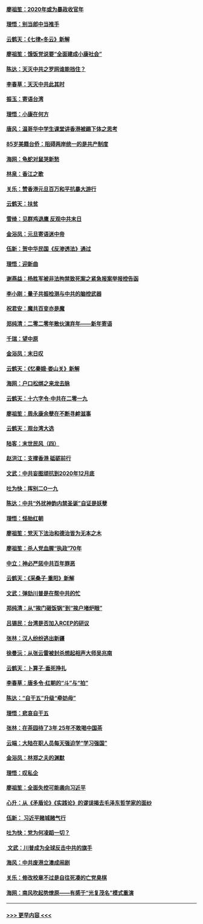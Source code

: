 #### [廖祖笙：2020年或为暴政收官年](../pages/nsc993/n11768216.md?t=01050822) 
#### [理悟：别当郎中当推手](../pages/nsc993/n11768243.md?t=01050822) 
#### [云鹤天：《七律▪冬云》新解](../pages/nsc993/n11768204.md?t=01050822) 
#### [廖祖笙：饿饭党说要“全面建成小康社会”](../pages/nsc993/n11767482.md?t=01050822) 
#### [陈达：天灭中共之罗网谁能挡住？](../pages/nsc993/n11767465.md?t=01050822) 
#### [李春草：天灭中共此其时](../pages/nsc993/n11767452.md?t=01050822) 
#### [振玉：寄语台湾](../pages/nsc993/n11767432.md?t=01050822) 
#### [理悟：小康在何方](../pages/nsc993/n11767394.md?t=01050822) 
#### [唐风：温哥华中学生课堂讲香港被踢下体之思考](../pages/nsc993/n11766848.md?t=01050822) 
#### [85岁美籍台侨：阻碍两岸统一的是共产制度](../pages/nsc993/n11765043.md?t=01050822) 
#### [海网：龟蛇对鼠哭新愁](../pages/nsc993/n11764895.md?t=01050822) 
#### [林泉：香江之歌](../pages/nsc993/n11764415.md?t=01050822) 
#### [关乐：赞香港元旦百万和平抗暴大游行](../pages/nsc993/n11764382.md?t=01050822) 
#### [云鹤天：扶贫](../pages/nsc993/n11764245.md?t=01050822) 
#### [雪绮：见群鸡退鹰  反观中共末日](../pages/nsc993/n11762112.md?t=01050822) 
#### [金浴凤：元旦寄语迷中帝](../pages/nsc993/n11761788.md?t=01050822) 
#### [伍新：贺中华民国《反渗透法》通过](../pages/nsc993/n11761994.md?t=01050822) 
#### [理悟：迎新曲](../pages/nsc993/n11761152.md?t=01050822) 
#### [谢燕益：杨胜军被非法拘禁致死案之紧急报案举报控告函](../pages/nsc993/n11756134.md?t=01050822) 
#### [李小刚：量子共振检测与中共的脑控武器](../pages/nsc993/n11754518.md?t=01050822) 
#### [祝君安：魔共百变亦是魔](../pages/nsc993/n11754469.md?t=01050822) 
#### [郑纯清：二零二零年散伙演弃年——新年寄语](../pages/nsc993/n11754195.md?t=01050822) 
#### [千瑞：望中原](../pages/nsc993/n11754159.md?t=01050822) 
#### [金浴凤：末日叹](../pages/nsc993/n11752359.md?t=01050822) 
#### [云鹤天：《忆秦娥‧娄山关》新解](../pages/nsc993/n11752348.md?t=01050822) 
#### [海网：户口松绑之来龙去脉](../pages/nsc993/n11752328.md?t=01050822) 
#### [云鹤天：十六字令‧中共在二零一九](../pages/nsc993/n11752305.md?t=01050822) 
#### [廖祖笙：周永康余孽在不断寻衅滋事](../pages/nsc993/n11751013.md?t=01050822) 
#### [云鹤天：观台湾大选](../pages/nsc993/n11751007.md?t=01050822) 
#### [陆客：末世民风（四）](../pages/nsc993/n11749203.md?t=01050822) 
#### [赵洪江：支撑香港 砥砺前行](../pages/nsc993/n11748482.md?t=01050822) 
#### [文武：中共妄图顽抗到2020年12月底](../pages/nsc993/n11748446.md?t=01050822) 
#### [吐为快：挥别二O一九](../pages/nsc993/n11748411.md?t=01050822) 
#### [陈达：中共“外扰神韵内禁圣诞”自证是妖孽](../pages/nsc993/n11748226.md?t=01050822) 
#### [理悟：怪胎红朝](../pages/nsc993/n11748206.md?t=01050822) 
#### [廖祖笙：党天下法治和德治皆为无本之木](../pages/nsc993/n11748135.md?t=01050822) 
#### [廖祖笙：杀人党血腥“执政”70年](../pages/nsc993/n11745144.md?t=01050822) 
#### [中立：神必严惩中共百年罪恶](../pages/nsc993/n11744970.md?t=01050822) 
#### [云鹤天：《采桑子‧重阳》新解](../pages/nsc993/n11744948.md?t=01050822) 
#### [文武：弹劾川普是在帮中共的忙](../pages/nsc993/n11744758.md?t=01050822) 
#### [郑纯清：从“挨门砸饭锅”到“挨户堵炉眼”](../pages/nsc993/n11744745.md?t=01050822) 
#### [吕锡民：台湾是否加入RCEP的研议](../pages/nsc993/n11744701.md?t=01050822) 
#### [张林：汉人纷纷逃出新疆](../pages/nsc993/n11743530.md?t=01050822) 
#### [徐曼沅：从张云雷被封杀想起相声大师吴兆南](../pages/nsc993/n11741816.md?t=01050822) 
#### [云鹤天：卜算子‧垂死挣扎](../pages/nsc993/n11739956.md?t=01050822) 
#### [李春草：唐多令‧红朝的“斗”与“拍”](../pages/nsc993/n11739830.md?t=01050822) 
#### [陈达：“自干五”升级“牵妨母”](../pages/nsc993/n11739724.md?t=01050822) 
#### [理悟：悲哀自干五](../pages/nsc993/n11739547.md?t=01050822) 
#### [张林：在茶园待了3年 25年不敢喝中国茶](../pages/nsc993/n11739240.md?t=01050822) 
#### [云端：大陆在职人员每天强迫学“学习强国”](../pages/nsc993/n11738735.md?t=01050822) 
#### [金浴凤：林郑之夫的渊默](../pages/nsc993/n11737735.md?t=01050822) 
#### [理悟：叹私企](../pages/nsc993/n11737715.md?t=01050822) 
#### [廖祖笙：全面失控可能袭向习近平](../pages/nsc993/n11737704.md?t=01050822) 
#### [心升：从《矛盾论》《实践论》的谬误揭去毛泽东哲学家的面纱](../pages/nsc993/n11736962.md?t=01050822) 
#### [伍新： 习近平赌城赌气行](../pages/nsc993/n11736929.md?t=01050822) 
#### [吐为快：党为何凌蹈一切？](../pages/nsc993/n11736915.md?t=01050822) 
#### [ 文武：川普成为全球反击中共的旗手](../pages/nsc993/n11736882.md?t=01050822) 
#### [海风：中共废港立澳成闹剧](../pages/nsc993/n11735857.md?t=01050822) 
#### [关乐：修改校章不过是自往死凑的亡党臭棋](../pages/nsc993/n11735097.md?t=01050822) 
#### [海网：南风吹起势燎原——有感于“光复茂名”模式重演](../pages/nsc993/n11732308.md?t=01050822) 

----
#### [ >>> 更早内容 <<< ](../indexes/nsc993-earlier.md)
